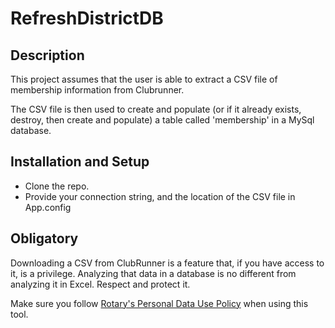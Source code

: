 # RefreshDistrictDB

## Description
This project assumes that the user is able to extract a CSV file of membership information from Clubrunner.

The CSV file is then used to create and populate (or if it already exists, destroy, then create and populate) a table called 'membership' in a MySql database.

## Installation and Setup
- Clone the repo.
- Provide your connection string, and the location of the CSV file in App.config

## Obligatory
Downloading a CSV from ClubRunner is a feature that, if you have access to it, is a privilege. Analyzing that data in a database is no different from analyzing it in Excel. Respect and protect it.


Make sure you follow [Rotary's Personal Data Use Policy](https://my.rotary.org/en/personal-data-use-policy) when using this tool.
